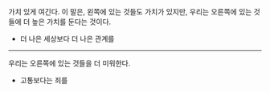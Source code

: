 가치 있게 여긴다. 이 말은, 왼쪽에 있는 것들도 가치가 있지만,
우리는 오른쪽에 있는 것들에 더 높은 가치를 둔다는 것이다.

- 더 나은 세상보다 더 나은 관계를

--- 
우리는 오른쪽에 있는 것들을 더 미워한다.

- 고통보다는 죄를